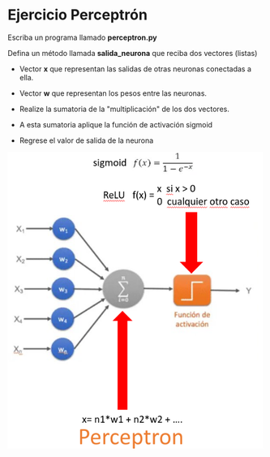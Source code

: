 # Ejercicio Perceptrón

Escriba un programa llamado **perceptron.py**

Defina un método llamada **salida_neurona** que reciba dos vectores (listas)

- Vector **x** que representan las salidas de otras neuronas conectadas a ella.
- Vector **w** que representan los pesos entre las neuronas.

- Realize la sumatoria de la "multiplicación" de los dos vectores.
- A esta sumatoria aplique la función de activación sigmoid
- Regrese el valor de salida de la neurona

![perceptron](perceptron.png)
